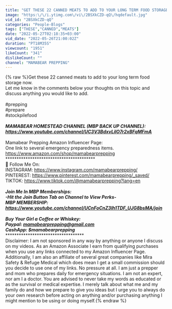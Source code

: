 ```yaml
---
title: "GET THESE 22 CANNED MEATS TO ADD TO YOUR LONG TERM FOOD STORAGE NOW"
image: "https:\/\/i.ytimg.com\/vi\/2BSXkCZD-qQ\/hqdefault.jpg"
vid_id: "2BSXkCZD-qQ"
categories: "People-Blogs"
tags: ["THESE","CANNED","MEATS"]
date: "2022-05-27T02:18:35+03:00"
vid_date: "2022-05-26T21:00:02Z"
duration: "PT18M35S"
viewcount: "1951"
likeCount: "341"
dislikeCount: ""
channel: "MAMABEAR PREPPING"
---
```

{% raw %}Get these 22 canned meats to add to your long term food storage now. <br />Let me know in the comments below your thoughts on this topic and discuss anything you would like to add.<br /><br />#prepping<br />#prepare<br />#stockpilefood<br />***************************************<br />MAMABEAR HOMESTEAD CHANNEL (MBP BACK UP CHANNEL):<br /><a rel="nofollow" target="blank" href="https://www.youtube.com/channel/UC3V3BdxvLilO7r2xBFqMFmA">https://www.youtube.com/channel/UC3V3BdxvLilO7r2xBFqMFmA</a><br />***************************************<br />Mamabear Prepping Amazon Influencer Page: <br />One link to several emergency preparedness items. <br /><a rel="nofollow" target="blank" href="https://www.amazon.com/shop/mamabearprepping">https://www.amazon.com/shop/mamabearprepping</a><br />****************************************<br /> Follow Me On:<br />INSTAGRAM: <a rel="nofollow" target="blank" href="https://www.instagram.com/mamabearprepping/">https://www.instagram.com/mamabearprepping/</a> <br />PINTEREST: <a rel="nofollow" target="blank" href="https://www.pinterest.com/mamabearprepping/_saved/">https://www.pinterest.com/mamabearprepping/_saved/</a> <br />TIKTOK: <a rel="nofollow" target="blank" href="https://www.tiktok.com/@mamabearprepping?lang=en">https://www.tiktok.com/@mamabearprepping?lang=en</a> <br />***********************************<br />Join Me In MBP Memberships:<br />-Hit the Join Button Tab on Channel to View Perks-<br />MBP MEMBERSHIP: <a rel="nofollow" target="blank" href="https://www.youtube.com/channel/UCnFoCnZ3lh1TDF_UJG8bsMA/join">https://www.youtube.com/channel/UCnFoCnZ3lh1TDF_UJG8bsMA/join</a><br />**************************************<br />Buy Your Girl a Coffee or Whiskey: <br />Paypal: mamabearprepping@gmail.com<br />CashApp: $mamabearprepping<br />**************************************<br />Disclaimer: I am not sponsored  in any way by anything or anyone I discuss on my videos. As an Amazon Associate I earn from qualifying purchases when you use any links connected to my Amazon Influencer Page. Additionally,  I am also an affiliate of several great companies like Mira Safety &amp; Refuge Medical which does mean I get a small commission should you decide to use one of my links. No pressure at all. I am just a prepper and mom who prepares daily for emergency situations. I am not an expert, nor am I a doctor. You are advised to never take my words as educated or as the survival or medical expertise. I merely talk about what me and my family do and how we prepare to give you ideas but I urge you to always do your own research before acting on anything and/or purchasing anything I might mention to be using or doing myself.{% endraw %}
